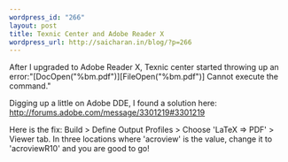 ```yaml
--- 
wordpress_id: "266"
layout: post
title: Texnic Center and Adobe Reader X
wordpress_url: http://saicharan.in/blog/?p=266
---
```

After I upgraded to Adobe Reader X, Texnic center started throwing up an error:"[DocOpen("%bm.pdf")][FileOpen("%bm.pdf")] Cannot execute the command."

Digging up a little on Adobe DDE, I found a solution here: http://forums.adobe.com/message/3301219#3301219

Here is the fix:
Build &gt; Define Output Profiles &gt; Choose 'LaTeX =&gt; PDF' &gt; Viewer tab. In three locations where 'acroview' is the value, change it to 'acroviewR10' and you are good to go!
